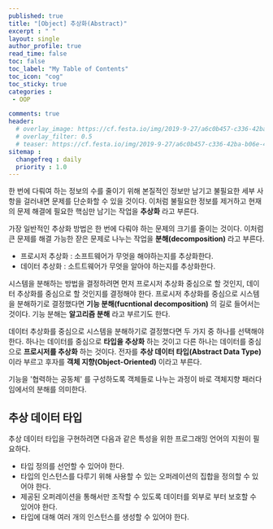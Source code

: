 ```yaml
---
published: true
title: "[Object] 추상화(Abstract)"
excerpt : " "
layout: single
author_profile: true
read_time: false
toc: false
toc_label: "My Table of Contents"
toc_icon: "cog"
toc_sticky: true
categories :
 - OOP

comments: true
header:
  # overlay_image: https://cf.festa.io/img/2019-9-27/a6c0b457-c336-42ba-b06e-462de90ada91.jpg
  # overlay_filter: 0.5
  # teaser: https://cf.festa.io/img/2019-9-27/a6c0b457-c336-42ba-b06e-462de90ada91.jpg
sitemap :
  changefreq : daily
  priority : 1.0
---
```


한 번에 다뤄여 하는 정보의 수를 줄이기 위해 본질적인 정보만 남기고  불필요한 세부 사항을 걸러내면 문제를 단순화할 수 있을 것이다. 이처럼 불필요한 정보를 제거하고 현재의 문제 해결에 필요한 핵심만 남기는 작업을 __추상화__ 라고 부른다.
  
가장 일반적인 추상화 방법은 한 번에 다뤄야 하는 문제의 크기를 줄이는 것이다. 이처럼 큰 문제를 해결 가능한 잗은 문제로 나누는 작업을 __분해(decomposition)__ 라고 부른다.

- 프로시저 추상화 : 소프트웨어가 무엇을 해야하는지를 추상화한다.
- 데이터 추상화 : 소트트웨어가 무엇을 알아야 하는지를 추상화한다.

시스템을 분해하는 방법을 결정하려면 먼저 프로시저 추상화 중심으로 할 것인지, 데이터 추상화를 중심으로 할 것인지를 결정해야 한다. 프로시저 추상화를 중심으로 시스템을 분해하기로 결정했다면 __기능 분해(fucntional decomposition)__ 의 길로 들어서는 것이다. 기능 분해는 __알고리즘 분해__ 라고 부르기도 한다.
  
데이터 추상화를 중심으로 시스템을 분해하기로 결정했다면 두 가지 중 하나를 선택해야 한다. 하나는 데이터를 중심으로 __타입을 추상화__ 하는 것이고 다른 하나는 데이터를 중심으로 __프로시저를 추상화__ 하는 것이다. 전자를 __추상 데이터 타입(Abstract Data Type)__ 이라 부르고 후자를 __객체 지향(Object-Oriented)__ 이라고 부른다.
  
기능을 '협력하는 공동체' 를 구성하도록 객체들로 나누는 과정이 바로 객체지향 패러다임에서의 분해를 의미한다.

## 추상 데이터 타입

추상 데이터 타입을 구현하려면 다음과 같은 특성을 위한 프로그래밍 언어의 지원이 필요하다.

- 타입 정의를 선언할 수 있어야 한다.
- 타입의 인스턴스를 다루기 위해 사용할 수 있는 오퍼레이션의 집합을 정의할 수 있어야 한다.
- 제공된 오퍼레이션을 통해서만 조작할 수 있도록 데이터를 외부로 부터 보호할 수 있어야 한다.
- 타입에 대해 여러 개의 인스턴스를 생성할 수 있어야 한다.

